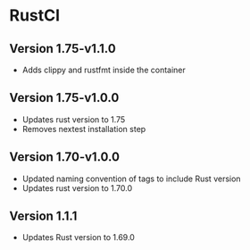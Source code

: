 # RustCI

## Version 1.75-v1.1.0
- Adds clippy and rustfmt inside the container

## Version 1.75-v1.0.0
- Updates rust version to 1.75
- Removes nextest installation step

## Version 1.70-v1.0.0
- Updated naming convention of tags to include Rust version
- Updates rust version to 1.70.0

## Version 1.1.1
- Updates Rust version to 1.69.0
